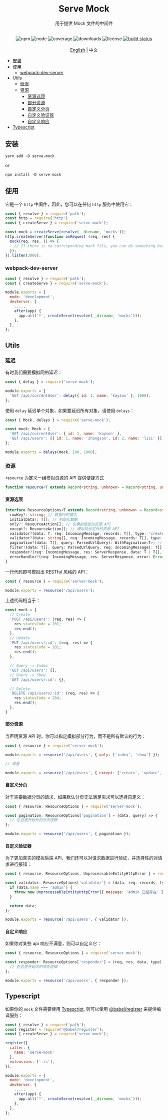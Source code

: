 <h1 align="center">Serve Mock</h1>
<div align="center">
用于提供 Mock 文件的中间件
<br /><br />

![npm](https://img.shields.io/npm/v/serve-mock?style=flat-square)
![node](https://img.shields.io/node/v/serve-mock?style=flat-square)
![coverage](https://img.shields.io/codecov/c/github/kaysonwu/serve-mock/master?style=flat-square)
![downloads](https://img.shields.io/npm/dy/serve-mock?style=flat-square)
![license](https://img.shields.io/npm/l/serve-mock?style=flat-square)
[![build status](https://travis-ci.com/kaysonwu/serve-mock.svg?branch=master)](https://travis-ci.com/kaysonwu/serve-mock?style=flat-square)
<br /><br />
[English](README.md) | 中文 
</div>

- [安装](#安装)
- [使用](#使用)
  - [webpack-dev-server](#webpack-dev-server)
- [Utils](#utils)
  - [延迟](#延迟)
  - [资源](#资源)
    - [资源选项](#资源选项)
    - [部分资源](#部分资源)
    - [自定义分页](#自定义分页)
    - [自定义验证器](#自定义验证器)
    - [自定义响应](#自定义响应)
- [Typescript](#typescript)

## 安装

```
yarn add -D serve-mock
```

or

```
npm install -D serve-mock
```

## 使用

它是一个 `http` 中间件，因此，您可以在任何 `http` 服务中使用它：

```js
const { resolve } = require('path');
const http = require('http')
const { createServe } = require('serve-mock');

const mock = createServe(resolve(__dirname, 'mocks'));
http.createServer(function onRequest (req, res) {
  mock(req, res, () => {
    // If there is no corresponding mock file, you can do something here.
  });
}).listen(3000);

```

### webpack-dev-server

```js
const { resolve } = require('path');
const { createServe } = require('serve-mock');

module.exports = {
  mode: 'development',
  devServer: {
    ....,
    after(app) {
      app.all('*', createServe(resolve(__dirname, 'mocks')));
    },
  },
};
```

## Utils

### 延迟

有时我们需要模拟网络延迟：

```js
const { delay } = require('serve-mock');

module.exports = {
  'GET /api/currentUser': delay({ id: 1, name: 'kayson' }, 1000),
};
```

使用 `delay` 延迟单个对象，如果要延迟所有对象，请使用 `delays`：

```js
const { Mock, delays } = require('serve-mock');

const mock: Mock = {
  'GET /api/currentUser': { id: 1, name: 'kayson' },
  'GET /api/users': [{ id: 1, name: 'zhangsan', id: 2, name: 'lisi' }],
};

module.exports = delays(mock, 100, 1000);
```

### 资源

`resource` 为定义一组模拟资源的 API 提供便捷方式

```typescript
function resource<T extends Record<string, unknown> = Record<string, unknown>>(name: string, options: ResourceOptions<T> = {}): Mock
```

#### 资源选项

```typescript
interface ResourceOptions<T extends Record<string, unknown> = Record<string, unknown>> = {
  rowKey?: string; // 数据行的键名
  initialData?: T[]; // 初始化数据
  only?: ResourceAction[]; // 仅模拟给定的资源 API
  except?: ResourceAction[]; // 模拟除给定外的资源 API
  validator?(data: T, req: IncomingMessage, records: T[], type: 'create' | 'update'): T; // 自定义创建和更新时的数据验证
  validator?(data: string[], req: IncomingMessage, records: T[], type: 'delete'): void;
  pagination?(data: T[], query: ParsedUrlQuery): WithPagination<T>; // 自定义查询结果分页
  filter?(data: T[], query: ParsedUrlQuery, req: IncomingMessage): T[]; // 自定义查询结果过滤器
  responder?(req: IncomingMessage, res: ServerResponse, data: T | T[], type: ResourceAction): void; // 自定义数据响应
  errorHandler?(req: IncomingMessage, res: ServerResponse, error: Error): void; // 自定义错误处理程序
}
```

一行代码即可模拟出 RESTful 风格的 API：

```js
const { resource } = require('server-mock');

module.exports = resource('/api/users');
```

上述代码相当于：

```js
const mock = {
  // Create
  'POST /api/users': (req, res) => {
    res.statusCode = 201;
    res.end();
  },
  // Update
  'PUT /api/users/:id': (req, res) => {
    res.statusCode = 201;
    res.end();
  },

  // Query -> Index
  'GET /api/users': [],
  // Query -> Show
  'GET /api/users/:id': {},

  // Delete
  'DELETE /api/users/:id': (req, res) => {
    res.statusCode = 204;
    res.end();
  },
}
```

#### 部分资源

当声明资源 API 时，你可以指定模拟部分行为，而不是所有默认的行为：

```js
const { resource } = require('server-mock');

module.exports = resource('/api/users', { only: ['index', 'show'] });

// 或者

module.exports = resource('/api/users', { except: ['create', 'update', 'delete'] });
```

#### 自定义分页

对于需要数据分页的请求，如果默认分页无法满足需求可以选择自定义：

```js
const { resource, ResourceOptions } = require('server-mock');

const pagination: ResourceOptions['pagination'] = (data, query) => {
  // 在这里开始你的分页逻辑
};

module.exports = resource('/api/users', { pagination });
```

#### 自定义验证器

为了更加真实的模拟后端 API，我们还可以对请求数据进行验证，并选择性的对请求进行报错：

```js
const { resource, ResourceOptions, UnprocessableEntityHttpError } = require('server-mock');

const validator: ResourceOptions['validator'] = (data, req, records, type) => {
  if (data.name === 'admin') {
    throw new UnprocessableEntityHttpError({ message: 'Admin 已经存在' });
  }

  return data;
};

module.exports = resource('/api/users', { validator });
```

#### 自定义响应

如果你对某些 api 响应不满意，则可以自定义它：

```js
const { resource, ResourceOptions } = require('server-mock');

const responder: ResourceOptions['responder'] = (req, res, data, type) => {
  // 在这里开始你的响应逻辑
};

module.exports = resource('/api/users', { responder });
```


## Typescript

如果你的 `mock` 文件需要使用 [Typescript](https://www.typescriptlang.org/), 则可以使用 [@babel/register](https://babeljs.io/docs/en/next/babel-register.html) 来提供编译服务：

```js
const { resolve } = require('path');
const register = require('@babel/register');
const { createServe } = require('serve-mock');

register({
  caller: {
    name: 'serve-mock'
  },
  extensions: ['.ts'],
});

module.exports = {
  mode: 'development',
  devServer: {
    ....,
    after(app) {
      app.all('*', createServe(resolve(__dirname, 'mocks')));
    },
  },
};
```
